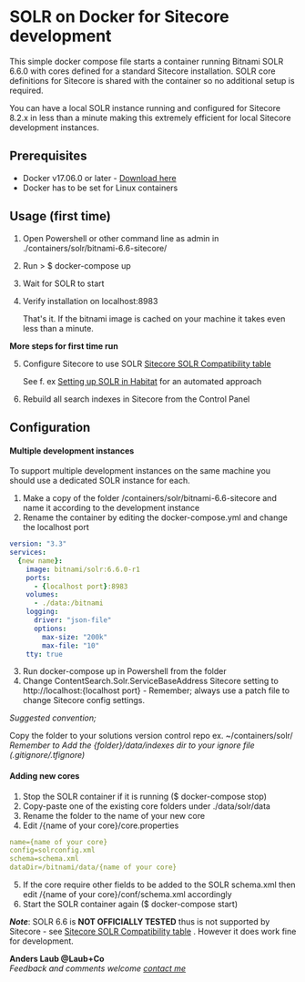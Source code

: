 # SOLR on Docker for Sitecore development

This simple docker compose file starts a container running Bitnami SOLR 6.6.0 with cores defined for a standard Sitecore installation. SOLR core definitions for Sitecore is shared with the container so no additional setup is required.

You can have a local SOLR instance running and configured for Sitecore 8.2.x in less than a minute making this extremely efficient for local Sitecore development instances.

## Prerequisites
- Docker v17.06.0  or later - [Download here](https://store.docker.com/editions/community/docker-ce-desktop-windows)
- Docker has to be set for Linux containers  

## Usage (first time)
1. Open Powershell or other command line as admin in ./containers/solr/bitnami-6.6-sitecore/
2. Run > $ docker-compose up
3. Wait for SOLR to start
4. Verify installation on localhost:8983

    That's it. If the bitnami image is cached on your machine it takes even less than a minute.

**More steps for first time run**

5. Configure Sitecore to use SOLR 
[Sitecore SOLR Compatibility table](https://kb.sitecore.net/articles/227897)  

    See f. ex [Setting up SOLR in Habitat](https://www.sitecorenutsbolts.net/2016/06/28/Setting-up-Solr-on-Habitat/) for an automated approach

6. Rebuild all search indexes in Sitecore from the Control Panel

## Configuration

#### Multiple development instances

To support multiple development instances on the same machine you should use a dedicated SOLR instance for each.

1. Make a copy of the folder /containers/solr/bitnami-6.6-sitecore and name it according to the development instance
2. Rename the container by editing the docker-compose.yml and change the localhost port
```yaml
version: "3.3"
services:
  {new name}:
    image: bitnami/solr:6.6.0-r1
    ports:
      - {localhost port}:8983
    volumes:
      - ./data:/bitnami    
    logging:
      driver: "json-file"
      options:
        max-size: "200k"
        max-file: "10"
    tty: true    
```
3. Run docker-compose up in Powershell from the folder
4. Change ContentSearch.Solr.ServiceBaseAddress Sitecore setting to http://localhost:{localhost port} - Remember; always use a patch file to change Sitecore config settings. 

_Suggested convention;_ 

Copy the folder to your solutions version control repo ex. ~/containers/solr/  
*Remember to Add the {folder}/data/indexes dir to your ignore file (.gitignore/.tfignore)*


#### Adding new cores

1. Stop the SOLR container if it is running ($ docker-compose stop)
2. Copy-paste one of the existing core folders under ./data/solr/data
3. Rename the folder to the name of your new core
4. Edit /{name of your core}/core.properties
```yaml
name={name of your core}
config=solrconfig.xml
schema=schema.xml
dataDir=/bitnami/data/{name of your core}
```
5. If the core require other fields to be added to the SOLR schema.xml then edit /{name of your core}/conf/schema.xml accordingly
6. Start the SOLR container again ($ docker-compose start)

*__Note__*: SOLR 6.6 is **NOT OFFICIALLY TESTED** thus is not supported by Sitecore - see [Sitecore SOLR Compatibility table](https://kb.sitecore.net/articles/227897) . However it does work fine for development.

**Anders Laub @Laub+Co**  
*Feedback and comments welcome [contact me](mailto:contact@laubplusco.net)*